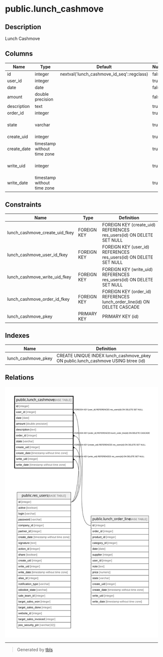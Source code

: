 # public.lunch_cashmove

## Description

Lunch Cashmove

## Columns

| Name | Type | Default | Nullable | Children | Parents | Comment |
| ---- | ---- | ------- | -------- | -------- | ------- | ------- |
| id | integer | nextval('lunch_cashmove_id_seq'::regclass) | false |  |  |  |
| user_id | integer |  | true |  | [public.res_users](public.res_users.md) | User |
| date | date |  | false |  |  | Date |
| amount | double precision |  | false |  |  | Amount |
| description | text |  | true |  |  | Description |
| order_id | integer |  | true |  | [public.lunch_order_line](public.lunch_order_line.md) | Order |
| state | varchar |  | true |  |  | Is an order or a payment |
| create_uid | integer |  | true |  | [public.res_users](public.res_users.md) | Created by |
| create_date | timestamp without time zone |  | true |  |  | Created on |
| write_uid | integer |  | true |  | [public.res_users](public.res_users.md) | Last Updated by |
| write_date | timestamp without time zone |  | true |  |  | Last Updated on |

## Constraints

| Name | Type | Definition |
| ---- | ---- | ---------- |
| lunch_cashmove_create_uid_fkey | FOREIGN KEY | FOREIGN KEY (create_uid) REFERENCES res_users(id) ON DELETE SET NULL |
| lunch_cashmove_user_id_fkey | FOREIGN KEY | FOREIGN KEY (user_id) REFERENCES res_users(id) ON DELETE SET NULL |
| lunch_cashmove_write_uid_fkey | FOREIGN KEY | FOREIGN KEY (write_uid) REFERENCES res_users(id) ON DELETE SET NULL |
| lunch_cashmove_order_id_fkey | FOREIGN KEY | FOREIGN KEY (order_id) REFERENCES lunch_order_line(id) ON DELETE CASCADE |
| lunch_cashmove_pkey | PRIMARY KEY | PRIMARY KEY (id) |

## Indexes

| Name | Definition |
| ---- | ---------- |
| lunch_cashmove_pkey | CREATE UNIQUE INDEX lunch_cashmove_pkey ON public.lunch_cashmove USING btree (id) |

## Relations

![er](public.lunch_cashmove.svg)

---

> Generated by [tbls](https://github.com/k1LoW/tbls)
